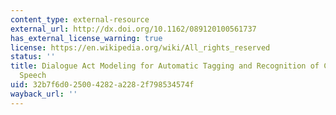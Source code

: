 ```yaml
---
content_type: external-resource
external_url: http://dx.doi.org/10.1162/089120100561737
has_external_license_warning: true
license: https://en.wikipedia.org/wiki/All_rights_reserved
status: ''
title: Dialogue Act Modeling for Automatic Tagging and Recognition of Conversational
  Speech
uid: 32b7f6d0-2500-4282-a228-2f798534574f
wayback_url: ''
---
```

